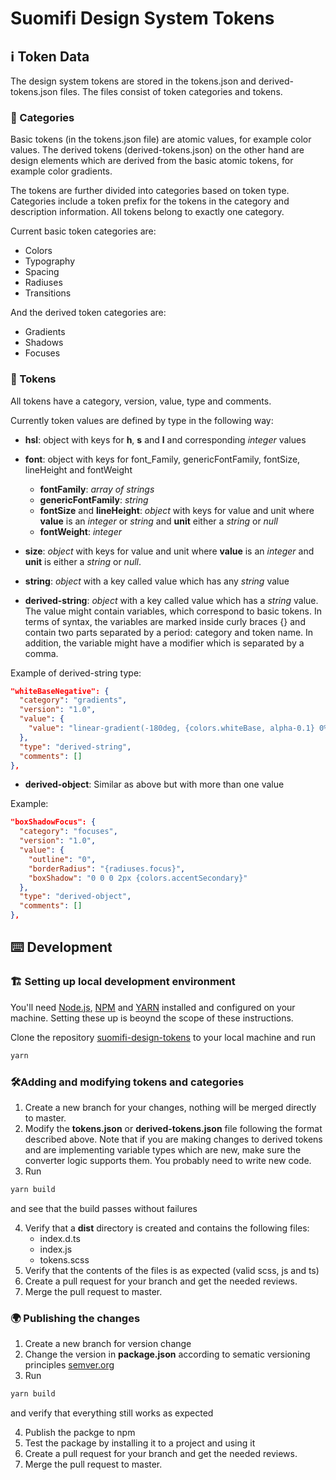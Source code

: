 # Suomifi Design System Tokens

## ℹ Token Data

The design system tokens are stored in the tokens.json and derived-tokens.json files. The files consist of token categories and tokens.

### 📖 Categories

Basic tokens (in the tokens.json file) are atomic values, for example color values. The derived tokens (derived-tokens.json) on the other hand are design elements which are derived from the basic atomic tokens, for example color gradients.

The tokens are further divided into categories based on token type. Categories include a token prefix for the tokens in the category and description information. All tokens belong to exactly one category.

Current basic token categories are:

- Colors
- Typography
- Spacing
- Radiuses
- Transitions

And the derived token categories are:

- Gradients
- Shadows
- Focuses

### 📃 Tokens

All tokens have a category, version, value, type and comments.

Currently token values are defined by type in the following way:

- **hsl**: object with keys for **h**, **s** and **l** and corresponding _integer_ values
- **font**: object with keys for font_Family, genericFontFamily, fontSize, lineHeight and fontWeight
  - **fontFamily**: _array of strings_
  - **genericFontFamily**: _string_
  - **fontSize** and **lineHeight**: _object_ with keys for value and unit where **value** is an _integer_ or _string_ and **unit** either a _string_ or _null_
  - **fontWeight**: _integer_
- **size**: _object_ with keys for value and unit where **value** is an _integer_ and **unit** is either a _string_ or _null_.
- **string**: _object_ with a key called value which has any _string_ value

- **derived-string**: _object_ with a key called value which has a _string_ value. The value might contain variables, which correspond to basic tokens. In terms of syntax, the variables are marked inside curly braces {} and contain two parts separated by a period: category and token name. In addition, the variable might have a modifier which is separated by a comma.

Example of derived-string type:

```json
"whiteBaseNegative": {
  "category": "gradients",
  "version": "1.0",
  "value": {
    "value": "linear-gradient(-180deg, {colors.whiteBase, alpha-0.1} 0%, {colors.whiteBase, alpha-0} 100%)"
  },
  "type": "derived-string",
  "comments": []
},
```

- **derived-object**: Similar as above but with more than one value

Example:

```json
"boxShadowFocus": {
  "category": "focuses",
  "version": "1.0",
  "value": {
    "outline": "0",
    "borderRadius": "{radiuses.focus}",
    "boxShadow": "0 0 0 2px {colors.accentSecondary}"
  },
  "type": "derived-object",
  "comments": []
},
```

## ⌨️ Development

### 🏗 Setting up local development environment

You'll need [Node.js](https://nodejs.org), [NPM](https://www.npmjs.com/get-npm) and [YARN](https://yarnpkg.com/) installed and configured on your machine. Setting these up is beoynd the scope of these instructions.

Clone the repository [suomifi-design-tokens](https://github.com/vrk-kpa/suomifi-design-tokens) to your local machine and run

```bash
yarn
```

### 🛠Adding and modifying tokens and categories

1. Create a new branch for your changes, nothing will be merged directly to master.
2. Modify the **tokens.json** or **derived-tokens.json** file following the format described above. Note that if you are making changes to derived tokens and are implementing variable types which are new, make sure the converter logic supports them. You probably need to write new code.
3. Run

```bash
yarn build
```

and see that the build passes without failures

4. Verify that a **dist** directory is created and contains the following files:
   - index.d.ts
   - index.js
   - tokens.scss
5. Verify that the contents of the files is as expected (valid scss, js and ts)
6. Create a pull request for your branch and get the needed reviews.
7. Merge the pull request to master.

### 🌍 Publishing the changes

1. Create a new branch for version change
2. Change the version in **package.json** according to sematic versioning principles [semver.org](https://semver.org/)
3. Run

```bash
yarn build
```

and verify that everything still works as expected

4. Publish the packge to npm
5. Test the package by installing it to a project and using it
6. Create a pull request for your branch and get the needed reviews.
7. Merge the pull request to master.
